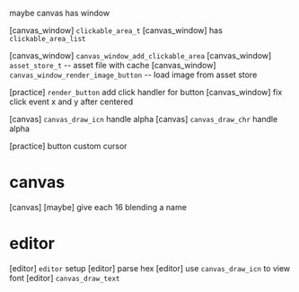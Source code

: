 maybe canvas has window

[canvas_window] `clickable_area_t`
[canvas_window] has `clickable_area_list`

[canvas_window] `canvas_window_add_clickable_area`
[canvas_window] `asset_store_t` -- asset file with cache
[canvas_window] `canvas_window_render_image_button` -- load image from asset store

[practice] `render_button` add click handler for button
[canvas_window] fix click event x and y after centered

[canvas] `canvas_draw_icn` handle alpha
[canvas] `canvas_draw_chr` handle alpha

[practice] button custom cursor

# canvas

[canvas] [maybe] give each 16 blending a name

# editor

[editor] `editor` setup
[editor] parse hex
[editor] use `canvas_draw_icn` to view font
[editor] `canvas_draw_text`

